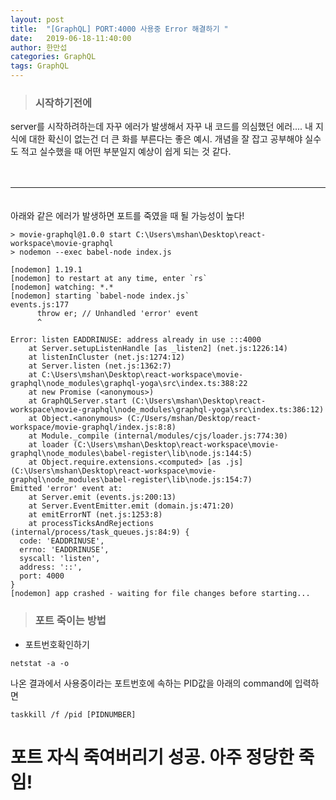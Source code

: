 ```yaml
---
layout: post
title:  "[GraphQL] PORT:4000 사용중 Error 해결하기 "
date:   2019-06-18-11:40:00
author: 한만섭
categories: GraphQL
tags: GraphQL
---
```



> ### 시작하기전에
  server를 시작하려하는데 자꾸 에러가 발생해서 자꾸 내 코드를 의심했던 에러.... 내 지식에 대한 확신이 없는건 더 큰 화를 부른다는 좋은 예시. 
  개념을 잘 잡고 공부해야 실수도 적고 실수했을 때 어떤 부분일지 예상이 쉽게 되는 것 같다. 

　  
   
*** 

　  
아래와 같은 에러가 발생하면 포트를 죽였을 때 될 가능성이 높다!
```
> movie-graphql@1.0.0 start C:\Users\mshan\Desktop\react-workspace\movie-graphql
> nodemon --exec babel-node index.js

[nodemon] 1.19.1
[nodemon] to restart at any time, enter `rs`
[nodemon] watching: *.*
[nodemon] starting `babel-node index.js`
events.js:177
      throw er; // Unhandled 'error' event
      ^

Error: listen EADDRINUSE: address already in use :::4000
    at Server.setupListenHandle [as _listen2] (net.js:1226:14)
    at listenInCluster (net.js:1274:12)
    at Server.listen (net.js:1362:7)
    at C:\Users\mshan\Desktop\react-workspace\movie-graphql\node_modules\graphql-yoga\src\index.ts:388:22
    at new Promise (<anonymous>)
    at GraphQLServer.start (C:\Users\mshan\Desktop\react-workspace\movie-graphql\node_modules\graphql-yoga\src\index.ts:386:12)
    at Object.<anonymous> (C:/Users/mshan/Desktop/react-workspace/movie-graphql/index.js:8:8)
    at Module._compile (internal/modules/cjs/loader.js:774:30)
    at loader (C:\Users\mshan\Desktop\react-workspace\movie-graphql\node_modules\babel-register\lib\node.js:144:5)
    at Object.require.extensions.<computed> [as .js] (C:\Users\mshan\Desktop\react-workspace\movie-graphql\node_modules\babel-register\lib\node.js:154:7)
Emitted 'error' event at:
    at Server.emit (events.js:200:13)
    at Server.EventEmitter.emit (domain.js:471:20)
    at emitErrorNT (net.js:1253:8)
    at processTicksAndRejections (internal/process/task_queues.js:84:9) {
  code: 'EADDRINUSE',
  errno: 'EADDRINUSE',
  syscall: 'listen',
  address: '::',
  port: 4000
}
[nodemon] app crashed - waiting for file changes before starting...
```


> ### 포트 죽이는 방법

* 포트번호확인하기 
```
netstat -a -o
```

나온 결과에서 사용중이라는 포트번호에 속하는 PID값을 아래의 command에 입력하면 

```
taskkill /f /pid [PIDNUMBER]
```

# 포트 자식 죽여버리기 성공. 아주 정당한 죽임!
